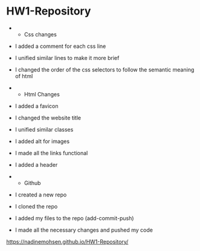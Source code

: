 # HW1-Repository

* * Css changes
* I added a comment for each css line
* I unified similar lines to make it more brief
* I changed the order of the css selectors to follow the semantic meaning of html
  
* * Html Changes
* I added a favicon
* I changed the website title
* I unified similar classes
* I added alt for images
* I made all the links functional
* I added a header

* * Github
* I created a new repo
* I cloned the repo
* I added my files to the repo (add-commit-push)
* I made all the necessary changes and pushed my code
  
     
https://nadinemohsen.github.io/HW1-Repository/

